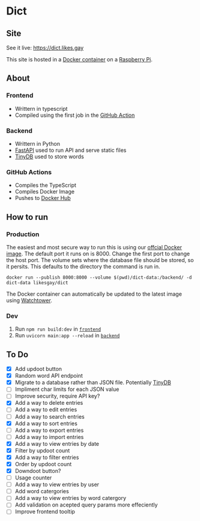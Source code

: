 # Dict

## Site

See it live: https://dict.likes.gay

This site is hosted in a [Docker container](https://hub.docker.com/r/likesgay/dict) on a [Raspberry Pi](https://www.raspberrypi.com/products/raspberry-pi-5/).

## About

### Frontend

* Writtern in typescript 
* Compiled using the first job in the [GitHub Action](https://github.com/likes-gay/dict/blob/main/.github/workflows/compile.yml)

### Backend

* Writtern in Python
* [FastAPI](https://fastapi.tiangolo.com/) used to run API and serve static files
* [TinyDB](https://tinydb.readthedocs.io/en/latest/) used to store words

### GitHub Actions

* Compiles the TypeScript
* Compiles Docker Image
* Pushes to [Docker Hub](https://hub.docker.com/r/likesgay/dict)

## How to run

### Production

The easiest and most secure way to run this is using our [offcial Docker image](https://hub.docker.com/r/likesgay/dict).
The default port it runs on is 8000. Change the first port to change the host port.
The volume sets where the database file should be stored, so it persits. This defaults to the directory the command is run in.
```shell
docker run --publish 8000:8000 --volume $(pwd)/dict-data:/backend/ -d dict-data likesgay/dict
```
The Docker container can automatically be updated to the latest image using [Watchtower](https://containrrr.dev/watchtower/).

### Dev

1. Run `npm run build:dev` in [`frontend`](https://github.com/likes-gay/dict/tree/main/frontend)
2. Run `uvicorn main:app --reload` in [`backend`](https://github.com/likes-gay/dict/tree/main/backend)

## To Do

- [x] Add updoot button
- [x] Random word API endpoint
- [x] Migrate to a database rather than JSON file. Potentially [TinyDB](https://tinydb.readthedocs.io/en/latest/)
- [ ] Impliment char limits for each JSON value
- [ ] Improve security, require API key?
- [x] Add a way to delete entries
- [ ] Add a way to edit entries
- [ ] Add a way to search entries
- [x] Add a way to sort entries
- [ ] Add a way to export entries
- [ ] Add a way to import entries
- [x] Add a way to view entries by date
- [x] Filter by updoot count
- [x] Add a way to filter entries
- [x] Order by updoot count
- [x] Downdoot button?
- [ ] Usage counter
- [ ] Add a way to view entries by user
- [ ] Add word catergories
- [ ] Add a way to view entries by word catergory
- [ ] Add validation on acepted query params more effeciently
- [ ] Improve frontend tooltip